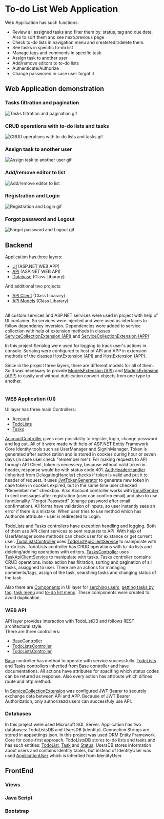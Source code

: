# To-do List Web Application

Web Application has such functions:
- Review all assigned tasks and filter them by: status, tag and due date. Also to sort them and see next/previous page
- Check to-do lists in navigation menu and create/edit/delete them. 
- See tasks in specific to-do list
- Manage tags and comments in specific task
- Assign task to another user
- Add/remove editors to to-do lists
- Authenticate/Authorize
- Change passwored in case user forgot it

## Web Application demonstration

### Tasks filtration and pagination
![Tasks filtration and pagination gif](./Resources/assigned-tasks.gif)

### CRUD operations with to-do lists and tasks
![CRUD operations with to-do lists and tasks gif](./Resources/CRUD-operations.gif)

### Assign task to another user
![Assign task to another user gif](./Resources/assign-of-task.gif)

### Add/remove editor to list
![Add/remove editor to list](./Resources/add-and-remove-editor.gif)

### Registration and Login
![Registration and Login gif](./Resources/registration-and-login.gif)

### Forgot password and Logout 
![Forgot password and Logout gif](./Resources/forgot-password-and-logout.gif)

## Backend

Application has three layers:
- [UI](./TodoListApp.WebApp) (ASP.NET WEB APP)
- [API](./TodoListApp.WebApi) (ASP.NET WEB API)
- [Database](./TodoListApp.Database) (Class Libarary)

And additional two projects:
- [API Client](./TodoListApp.ApiClient) (Class Libarary)
- [API Models](./TodoListApp.WebApi.Models) (Class Libarary)

<br/>All custom services and ASP.NET services were used in project with help of DI container. So services were injected and were used as interfaces to follow dependency inversion. Dependencies were added to service collection with help of extension methods in classes [ServiceCollectionExtension (API)](./TodoListApp.WebApi/Extensions/ServiceCollectionExtension.cs) and [ServiceCollectionExtension (APP)](./TodoListApp.WebApp/Extensions/ServiceCollectionExtension.cs)<br/>

In this project Serialog were used for logging to track user's actions in console. Serialog were configured to host of API and APP in extension methods of the classes [HostExtension (API)](./TodoListApp.WebApp/Extensions/HostExtension.cs) and [HostExtension (APP)](./TodoListApp.WebApi/Extensions/HostExtension.cs).<br/>

Since in the project three layers, there are different models for all of them. So it was necessary to provide [ModelsExtension (API)](./TodoListApp.WebApi/Extensions/ModelsExtension.cs) and [ModelsExtension (APP)](./TodoListApp.WebApp/Extensions/ModelsExtension.cs) to easily and without dublication convert objects from one type to another.<br/><br/>

### WEB Application (UI)
UI layer has three main Controllers:
- [Account](./TodoListApp.WebApp/Controllers/AccountController.cs)
- [TodoLists](./TodoListApp.WebApp/Controllers/TodoListsController.cs)
- [Tasks](./TodoListApp.WebApp/Controllers/TasksController.cs)

[AccountController](./TodoListApp.WebApp/Controllers/AccountController.cs) gives user possibility to register, login, change password and log out. All of it were made with help of ASP.NET Entity Framework Core Identity tools such as UserManager and SignInManager. Token is generated after authorization and is stored in cookies during hour or seven days (in case user check "remember me"). For making requests to API through API Client, token is necessery, because without valid token in header, response would be with status code 401. [AuthHeaderHandler](./TodoListApp.WebApp/Handlers/AuthHeaderHandler.cs) (inherited from DelegatingHandler) checks if token is valid and put it to header of request. It uses [JwtTokenGenerator](./TodoListApp.WebApp/Helpers/JwtTokenGenerator.cs) to generate new token in case token in cookies expired, but in the same time user checked "Remember me" checkbox. Also Account controller works with [EmailSender](./TodoListApp.WebApp/Services/EmailSender.cs) to sent messages after registration (user can confirm email) and also to use functionality "Forgot Password" (change password after email confirmation). All forms have validation of inputs, so user instantly sees an error if there is a mistake. When user tries to use method which has Authorize attribute - user is redirected to Login.<br/>

TodoLists and Tasks controllers have exception handling and logging. Both of them use API client services to sent requests to API. With help of UserManager some methods can check user for existance or get current user. [TodoListsController](./TodoListApp.WebApp/Controllers/TodoListsController.cs) uses [TodoListApiClientService](./TodoListApp.ApiClient/Services/TodoListApiClientService.cs) to manipulate with to-do lists. TodoLists controller has CRUD operations with to-do lists and deleting/adding operations with editors. [TasksController](./TodoListApp.WebApp/Controllers/TasksController.cs) uses [TaskApiClientService](./TodoListApp.ApiClient/Services/TaskApiClientService.cs) to manipulate with tasks. Tasks controller contains CRUD operations. Index action has filtration, sorting and pagination of all tasks, assiggned to user. There are an actions for managing comments/tags, assign of the task, searching tasks and changing status of the task.<br/>

Also there are [Components](./TodoListApp.WebApp/Components) in UI layer for [serching users](./TodoListApp.WebApp/Components/SearchUsersViewComponent.cs), [getting tasks by tag](./TodoListApp.WebApp/Components/GetTasksByTagViewComponent.cs), [task menu](./TodoListApp.WebApp/Components/TaskMenuViewComponent.cs) and [to-do list menu](./TodoListApp.WebApp/Components/TodoListMenuViewComponent.cs). These components were created to avoid duplication.

### WEB API
API layer provides interaction with TodoListDB and follows REST architectural style. <br/>
There are three controllers:
- [BaseController](./TodoListApp.WebApi/Controllers/BaseController.cs)
- [TodoListsController](./TodoListApp.WebApi/Controllers/TodoListsController.cs)
- [TodoListsController](./TodoListApp.WebApi/Controllers/TodoListsController.cs)

[Base](./TodoListApp.WebApi/Controllers/BaseController.cs) controller has method to operate with service successfully. [TodoLists](./TodoListApp.WebApi/Controllers/TodoListsController.cs) and [Tasks](./TodoListApp.WebApi/Controllers/TodoListsController.cs) controllers inherited from [Base](./TodoListApp.WebApi/Controllers/BaseController.cs) controller and have documentations. All actions have attributes for spacifing which status codes can be returnd as response. Also every action has attribute which difines route and http method.

In [ServiceCollectionExtension](./TodoListApp.WebApi/Extensions/ServiceCollectionExtension.cs) was configured JWT Bearer to securely exchange data between API and APP. Because of JWT Bearer Authorization, only authorizezd users can successfuly use API.

### Databases
In this project were used Microsoft SQL Server. Application has two databases: TodoListsDB and UsersDB (identity). Connection Strings are stored in appsettings.json. In this project was used ORM Entity Framework Core for code-first approach. TodoListsDB stores to-do lists and tasks and has such entities: [TodoList](./TodoListApp.Database/Entities/TodoListEntity.cs), [Task](./TodoListApp.Database/Entities/TaskEntity.cs) and [Status](./TodoListApp.Database/Entities/StatusEntity.cs). UsersDB stores information about users and contains Identity tables, but instead of IdentityUser was used [ApplicationUser](TodoListApp.WebApp/Models/AuthenticationModels/ApplicationUser.cs) which is inherited from IdentityUser.

## FrontEnd

### Views

### Java Script

### Bootstrap
